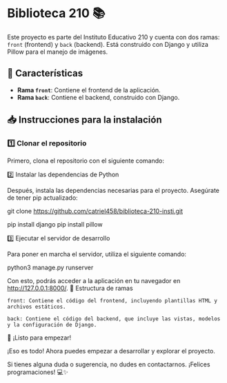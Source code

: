 # Biblioteca 210 📚

Este proyecto es parte del Instituto Educativo 210 y cuenta con dos ramas: `front` (frontend) y `back` (backend). Está construido con Django y utiliza Pillow para el manejo de imágenes.

## 🌟 Características

- **Rama `front`**: Contiene el frontend de la aplicación.
- **Rama `back`**: Contiene el backend, construido con Django.

## 📥 Instrucciones para la instalación

### 1️⃣ Clonar el repositorio

Primero, clona el repositorio con el siguiente comando:


2️⃣ Instalar las dependencias de Python

Después, instala las dependencias necesarias para el proyecto. Asegúrate de tener pip actualizado:

git clone https://github.com/catriel458/biblioteca-210-insti.git

pip install django
pip install pillow

3️⃣ Ejecutar el servidor de desarrollo

Para poner en marcha el servidor, utiliza el siguiente comando:

python3 manage.py runserver

Con esto, podrás acceder a la aplicación en tu navegador en http://127.0.0.1:8000/.
📂 Estructura de ramas

    front: Contiene el código del frontend, incluyendo plantillas HTML y archivos estáticos.

    back: Contiene el código del backend, que incluye las vistas, modelos y la configuración de Django.

🚀 ¡Listo para empezar!

¡Eso es todo! Ahora puedes empezar a desarrollar y explorar el proyecto.

Si tienes alguna duda o sugerencia, no dudes en contactarnos. ¡Felices programaciones! 💻✨

